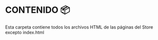 # CONTENIDO 📦

Esta carpeta contiene todos los archivos HTML de las páginas del Store excepto index.html